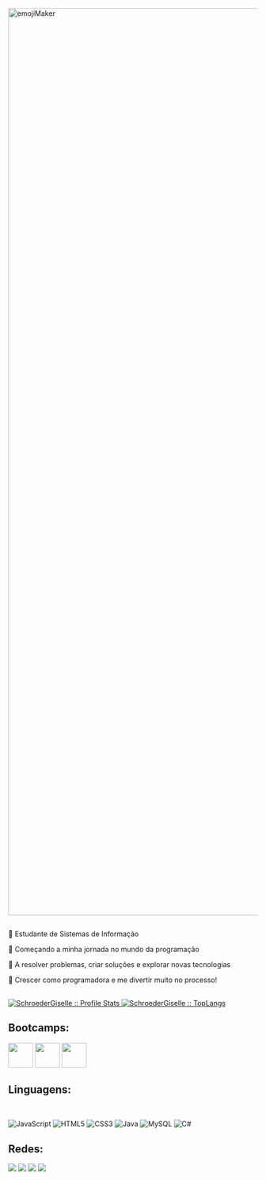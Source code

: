 <img width="1834" alt="emojiMaker" src="https://media.discordapp.net/attachments/1280548618536751245/1280548976445227091/README.png?ex=66d87bab&is=66d72a2b&hm=ddc6b50c8c6746bb31e8847e1bd30d167d3ce7758f0b9a82570f32263c6cc5ef&=&format=webp&quality=lossless&width=550&height=281">

##

### 
💜 Estudante de Sistemas de Informação
<p>
💜 Começando a minha jornada no mundo da programação
<p>
💜 A resolver problemas, criar soluções e explorar novas tecnologias
<p>
💜 Crescer como programadora e me divertir muito no processo!
<p>

##

<p>
  <a href="https://github.com/SchroederGiselle">
    <img heigth="180em" src="https://github-readme-stats.vercel.app/api?username=SchroederGiselle&show_icons=true&theme=synthwave" alt="SchroederGiselle :: Profile Stats" />
    <img heigth="180em" src="https://github-readme-stats.vercel.app/api/top-langs/?username=SchroederGiselle&langs_count=16&theme=synthwave&layout=compact" alt="SchroederGiselle :: TopLangs" />
 </a>
</p>

## Bootcamps:

<div>

[<img src="https://hermes.dio.me/tracks/da6041a9-80ef-409e-bd50-5e7be4dfadf6.png" height="50"></a>](https://web.dio.me/track/81c4cf08-5cef-43f6-a579-1e0158bd9da6)
[<img src="https://hermes.dio.me/tracks/977d1b41-5888-44d7-8e4c-57d2348748dc.png" height="50"></a>](https://web.dio.me/track/525527af-745c-446d-8284-7658aaa2f303)
[<img src="https://hermes.dio.me/tracks/a039b34c-7aa8-4a3d-b765-07c8c837f67a.png" height="50"></a>](https://web.dio.me/track/7da9882f-2f0d-4f4d-b997-f300ce50f9f5)
</div>

## Linguagens:

<div style="display: inline_block"><br>

![JavaScript](https://img.shields.io/badge/JavaScript-F7DF1E?style=for-the-badge&logo=javascript&logoColor=black)
![HTML5](https://img.shields.io/badge/HTML5-E34F26?style=for-the-badge&logo=html5&logoColor=white)
![CSS3](https://img.shields.io/badge/CSS3-1572B6?style=for-the-badge&logo=css3&logoColor=white)
![Java](https://img.shields.io/badge/java-%23ED8B00.svg?style=for-the-badge&logo=openjdk&logoColor=white)
![MySQL](https://img.shields.io/badge/MySQL-00000F?style=for-the-badge&logo=mysql&logoColor=white)
![C#](https://img.shields.io/badge/C%23-239120?style=for-the-badge&logo=c-sharp&logoColor=white)

</div>

## Redes:
 
<div> 
  <a href="https://instagram.com/g.schrooeder" target="_blank"><img src="https://img.shields.io/badge/-Instagram-%23E4405F?style=for-the-badge&logo=instagram&logoColor=white" target="_blank"></a>
 <a href="https://discord.gg/1280548117443252349" target="_blank"><img src="https://img.shields.io/badge/Discord-7289DA?style=for-the-badge&logo=discord&logoColor=white" target="_blank"></a> 
  <a href = "mailto:contatogiselleschroeder05@gmail.com"><img src="https://img.shields.io/badge/-Gmail-%23333?style=for-the-badge&logo=gmail&logoColor=white" target="_blank"></a>
  <a href="https://www.linkedin.com/in/giselle-marry-schroeder-32745b206" target="_blank"><img src="https://img.shields.io/badge/-LinkedIn-%230077B5?style=for-the-badge&logo=linkedin&logoColor=white" target="_blank"></a> 
  
</div>

